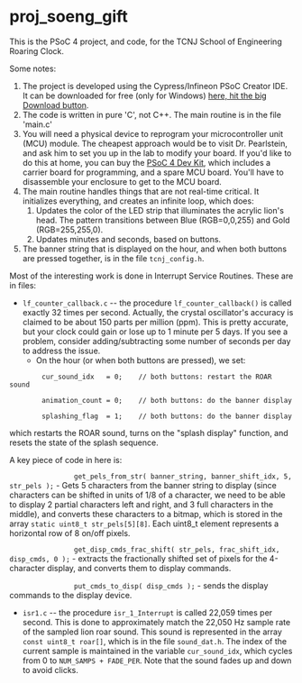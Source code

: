 # proj_soeng_gift
This is the PSoC 4 project, and code, for the TCNJ School of Engineering Roaring Clock.

Some notes:

1. The project is developed using the Cypress/Infineon PSoC Creator IDE.  It can be downloaded for free (only for Windows) [here, hit the big Download button](https://www.infineon.com/cms/en/design-support/tools/sdk/psoc-software/psoc-creator/?utm_source=cypress&utm_medium=referral&utm_campaign=202110_globe_en_all_integration-training).
2. The code is written in pure 'C', not C++.  The main routine is in the file 'main.c'
3. You will need a physical device to reprogram your  microcontroller unit (MCU) module.  The cheapest approach would be to visit Dr. Pearlstein, and ask him to set you up in the lab to modify your board.  If you'd like to do this at home, you can buy the [PSoC 4 Dev Kit](https://www.digikey.com/en/products/detail/cypress-semiconductor-corp/CY8CKIT-042-BLE-A/6189340), which includes a carrier board for programming, and a spare MCU board.  You'll have to disassemble your enclosure to get to the MCU board.
4. The main routine handles things that are not real-time critical.  It initializes everything, and creates an infinite loop, which does:
    1. Updates the color of the LED strip that illuminates the acrylic lion's head.  The pattern transitions between Blue (RGB=0,0,255) and Gold (RGB=255,255,0).
    2. Updates minutes and seconds, based on buttons.
5. The banner string that is displayed on the hour, and when both buttons are pressed together, is in the file `tcnj_config.h`.

Most of the interesting work is done in Interrupt Service Routines.  These are in files:

- `lf_counter_callback.c` -- the procedure `lf_counter_callback()` is called exactly 32 times per second.  Actually, the crystal oscillator's accuracy is claimed to be about 150 parts per million (ppm).  This is pretty accurate, but your clock could gain or lose up to 1 minute per 5 days.  If you see a problem, consider adding/subtracting some number of seconds per day to address the issue.
    - On the hour (or when both buttons are pressed), we set:

`        cur_sound_idx   = 0;    // both buttons: restart the ROAR sound`

`        animation_count = 0;    // both buttons: do the banner display`

`        splashing_flag  = 1;    // both buttons: do the banner display`

which restarts the ROAR sound, turns on the "splash display" function, and resets the state of the splash sequence.

A key piece of code in here is:

`                get_pels_from_str( banner_string, banner_shift_idx, 5, str_pels );` - Gets 5 characters from the banner string to display (since characters can be shifted in units of 1/8 of a character, we need to be able to display 2 partial characters left and right, and 3 full characters in the middle), and converts these characters to a bitmap, which is stored in the array `static uint8_t str_pels[5][8]`.  Each uint8_t element represents a horizontal row of 8 on/off pixels.

`                get_disp_cmds_frac_shift( str_pels, frac_shift_idx, disp_cmds, 0 );` - extracts the fractionally shifted set of pixels for the 4-character display, and converts them to display commands. 

`                put_cmds_to_disp( disp_cmds );` - sends the display commands to the display device.


- `isr1.c` -- the procedure `isr_1_Interrupt` is called 22,059 times per second.  This is done to approximately match the 22,050 Hz sample rate of the sampled lion roar sound.  This sound is represented in the array `const uint8_t roar[]`, which is in the file `sound_dat.h`.  The index of the current sample is maintained in the variable `cur_sound_idx`, which cycles from 0 to `NUM_SAMPS + FADE_PER`.  Note that the sound fades up and down to avoid clicks.
